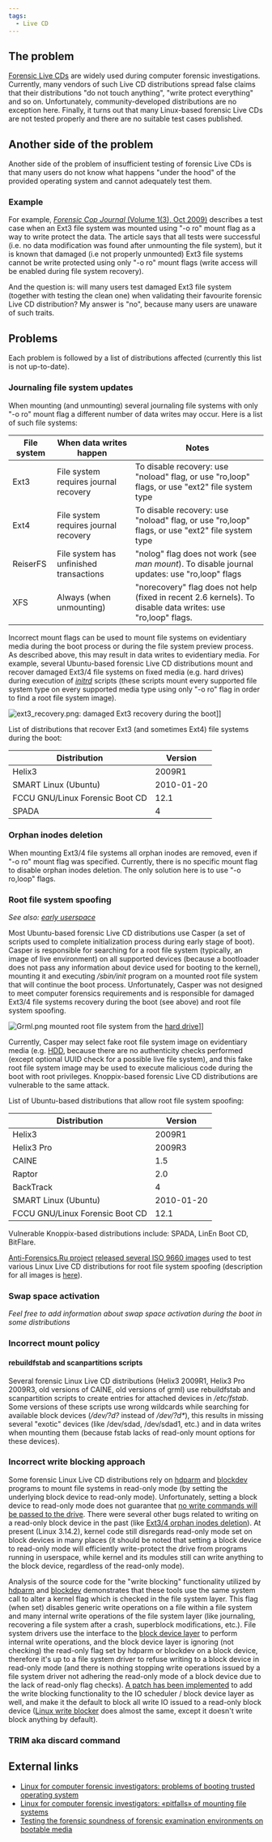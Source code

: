 ```yaml
---
tags:
  - Live CD
---
```

## The problem

[Forensic Live CDs](live_cd.md) are widely used during computer
forensic investigations. Currently, many vendors of such Live CD
distributions spread false claims that their distributions "do not touch
anything", "write protect everything" and so on. Unfortunately,
community-developed distributions are no exception here. Finally, it
turns out that many Linux-based forensic Live CDs are not tested
properly and there are no suitable test cases published.

## Another side of the problem

Another side of the problem of insufficient testing of forensic Live CDs
is that many users do not know what happens "under the hood" of the
provided operating system and cannot adequately test them.

### Example

For example, [*Forensic Cop Journal* (Volume 1(3), Oct
2009)](http://forensiccop.blogspot.com/2009/10/forensic-cop-journal-13-2009.html)
describes a test case when an Ext3 file system was mounted using "-o ro"
mount flag as a way to write protect the data. The article says that all
tests were successful (i.e. no data modification was found after
unmounting the file system), but it is known that damaged (i.e not
properly unmounted) Ext3 file systems cannot be write protected using
only "-o ro" mount flags (write access will be enabled during file
system recovery).

And the question is: will many users test damaged Ext3 file system
(together with testing the clean one) when validating their favourite
forensic Live CD distribution? My answer is "no", because many users are
unaware of such traits.

## Problems

Each problem is followed by a list of distributions affected (currently
this list is not up-to-date).

### Journaling file system updates

When mounting (and unmounting) several journaling file systems with only
"-o ro" mount flag a different number of data writes may occur. Here is
a list of such file systems:

| File system | When data writes happen                 | Notes                                                                                                       |
|-------------|-----------------------------------------|-------------------------------------------------------------------------------------------------------------|
| Ext3        | File system requires journal recovery   | To disable recovery: use "noload" flag, or use "ro,loop" flags, or use "ext2" file system type              |
| Ext4        | File system requires journal recovery   | To disable recovery: use "noload" flag, or use "ro,loop" flags, or use "ext2" file system type              |
| ReiserFS    | File system has unfinished transactions | "nolog" flag does not work (see *man mount*). To disable journal updates: use "ro,loop" flags               |
| XFS         | Always (when unmounting)                | "norecovery" flag does not help (fixed in recent 2.6 kernels). To disable data writes: use "ro,loop" flags. |

Incorrect mount flags can be used to mount file systems on evidentiary
media during the boot process or during the file system preview process.
As described above, this may result in data writes to evidentiary media.
For example, several Ubuntu-based forensic Live CD distributions mount
and recover damaged Ext3/4 file systems on fixed media (e.g. hard
drives) during execution of
[*initrd*](http://en.wikipedia.org/wiki/Initrd) scripts (these scripts
mount every supported file system type on every supported media type
using only "-o ro" flag in order to find a root file system image).

![](ext3_recovery.png "ext3_recovery.png"): damaged Ext3 recovery during
the boot\]\]

List of distributions that recover Ext3 (and sometimes Ext4) file
systems during the boot:

| Distribution                    | Version    |
|---------------------------------|------------|
| Helix3                          | 2009R1     |
| SMART Linux (Ubuntu)            | 2010-01-20 |
| FCCU GNU/Linux Forensic Boot CD | 12.1       |
| SPADA                           | 4          |

### Orphan inodes deletion

When mounting Ext3/4 file systems all orphan inodes are removed, even if
"-o ro" mount flag was specified. Currently, there is no specific mount
flag to disable orphan inodes deletion. The only solution here is to use
"-o ro,loop" flags.

### Root file system spoofing

*See also: [early userspace](early_userspace.md)*

Most Ubuntu-based forensic Live CD distributions use Casper (a set of
scripts used to complete initialization process during early stage of
boot). Casper is responsible for searching for a root file system
(typically, an image of live environment) on all supported devices
(because a bootloader does not pass any information about device used
for booting to the kernel), mounting it and executing */sbin/init*
program on a mounted root file system that will continue the boot
process. Unfortunately, Casper was not designed to meet computer
forensics requirements and is responsible for damaged Ext3/4 file
systems recovery during the boot (see above) and root file system
spoofing.

![](Grml.png "Grml.png") mounted root file system from the [hard
drive](hard_drive.md)\]\]

Currently, Casper may select fake root file system image on evidentiary
media (e.g. [HDD](hard_drive.md), because there are no
authenticity checks performed (except optional UUID check for a possible
live file system), and this fake root file system image may be used to
execute malicious code during the boot with root privileges.
Knoppix-based forensic Live CD distributions are vulnerable to the same
attack.

List of Ubuntu-based distributions that allow root file system spoofing:

| Distribution                    | Version    |
|---------------------------------|------------|
| Helix3                          | 2009R1     |
| Helix3 Pro                      | 2009R3     |
| CAINE                           | 1.5        |
| Raptor                          | 2.0        |
| BackTrack                       | 4          |
| SMART Linux (Ubuntu)            | 2010-01-20 |
| FCCU GNU/Linux Forensic Boot CD | 12.1       |

Vulnerable Knoppix-based distributions include: SPADA, LinEn Boot CD,
BitFlare.

[Anti-Forensics.Ru project](http://anti-forensics.ru/) [released several
ISO 9660 images](http://digitalcorpora.org/corp/aor/drives/) used to
test various Linux Live CD distributions for root file system spoofing
(description for all images is
[here](http://anti-forensics.ru/casper/)).

### Swap space activation

*Feel free to add information about swap space activation during the
boot in some distributions*

### Incorrect mount policy

#### rebuildfstab and scanpartitions scripts

Several forensic Linux Live CD distributions (Helix3 2009R1, Helix3 Pro
2009R3, old versions of CAINE, old versions of grml) use rebuildfstab
and scanpartition scripts to create entries for attached devices in
*/etc/fstab*. Some versions of these scripts use wrong wildcards while
searching for available block devices (*/dev/?d?* instead of
*/dev/?d\**), this results in missing several "exotic" devices (like
/dev/sdad, /dev/sdad1, etc.) and in data writes when mounting them
(because fstab lacks of read-only mount options for these devices).

### Incorrect write blocking approach

Some forensic Linux Live CD distributions rely on
[hdparm](hdparm.md) and [blockdev](blockdev.md) programs
to mount file systems in read-only mode (by setting the underlying block
device to read-only mode). Unfortunately, setting a block device to
read-only mode does not guarantee that [no write commands will be passed
to the drive](http://oss.sgi.com/archives/xfs/2009-07/msg00213.html).
There were several other bugs related to writing on a read-only block
device in the past (like [Ext3/4 orphan inodes
deletion](https://lkml.org/lkml/2007/2/6/1)). At present (Linux 3.14.2),
kernel code still disregards read-only mode set on block devices in many
places (it should be noted that setting a block device to read-only mode
will efficiently write-protect the drive from programs running in
userspace, while kernel and its modules still can write anything to the
block device, regardless of the read-only mode).

Analysis of the source code for the "write blocking" functionality
utilized by [hdparm](hdparm.md) and
[blockdev](blockdev.md) demonstrates that these tools use the
same system call to alter a kernel flag which is checked in the file
system layer. This flag (when set) disables generic write operations on
a file within a file system and many internal write operations of the
file system layer (like journaling, recovering a file system after a
crash, superblock modifications, etc.). File system drivers use the
interface to the [block device
layer](http://researcher.watson.ibm.com/researcher/files/il-AVISHAY/01-block_io-v1.3.pdf)
to perform internal write operations, and the block device layer is
ignoring (not checking) the read-only flag set by hdparm or blockdev on
a block device, therefore it's up to a file system driver to refuse
writing to a block device in read-only mode (and there is nothing
stopping write operations issued by a file system driver not adhering
the read-only mode of a block device due to the lack of read-only flag
checks). [A patch has been
implemented](https://github.com/Schramp/linux-writeblock/wiki) to add
the write blocking functionality to the IO scheduler / block device
layer as well, and make it the default to block all write IO issued to a
read-only block device ([Linux write
blocker](linux_write_blocker.md) does almost the same, except it
doesn't write block anything by default).

### TRIM aka discard command

## External links

- [Linux for computer forensic investigators: problems of booting trusted operating system](http://www.computer-forensics-lab.org/pdf/Linux_for_computer_forensic_investigators_2.pdf)
- [Linux for computer forensic investigators: «pitfalls» of mounting file systems](http://www.computer-forensics-lab.org/pdf/Linux_for_computer_forensic_investigators.pdf)
- [Testing the forensic soundness of forensic examination environments on bootable media](http://www.dfrws.org/2014/proceedings/DFRWS2014-3.pdf)
